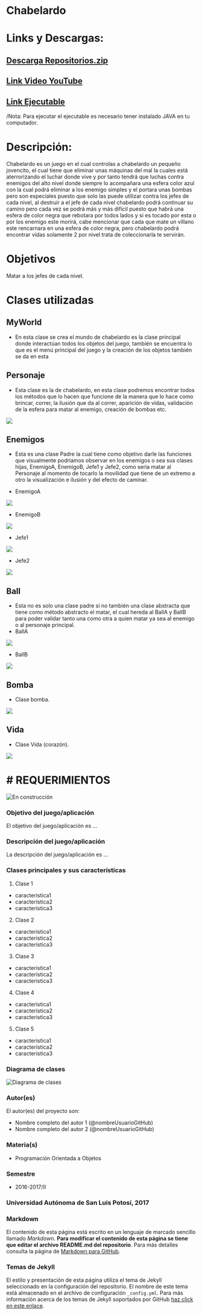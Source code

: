 # Chabelardo


# Links y Descargas:
     
## [Descarga Repositorios.zip](https://github.com/JonathanEduardo/Proyecto-de-chavelardo/archive/master.zip)
## [Link Video YouTube](https://youtu.be/OT-MZI_7Q8Y)
## [Link Ejecutable](https://mega.nz/#!rExwjB5A!yslhgGykoh7rheNhDTwQ_j5xOAGoPKH2c0kpk5KSopc)

/Nota: Para ejecutar el ejecutable es necesario tener instalado JAVA en tu computador.

# Descripción:
Chabelardo es un juego en el cual controlas a chabelardo un pequeño jovencito, el cual tiene que eliminar unas máquinas del mal la cuales está aterrorizando el luchar donde vive y por tanto tendrá que luchas contra enemigos del alto nivel donde siempre lo acompañara una esfera color azul con la cual podrá eliminar a los enemigo simples y el portara unas bombas pero son especiales puesto que solo las puede utilizar contra los jefes de cada nivel, al destruir a el jefe de cada nivel chabelardo podrá continuar su camino pero cada vez se podrá más y más difícil puesto que habrá una esfera de color negra que rebotara por todos lados y si es tocado por esta o por los enemigo este morirá, cabe mencionar que cada que mate un villano este rencarnara en una esfera de color negra, pero chabelardo podrá encontrar vidas solamente 2 por nivel trata de coleccionarla te servirán. 



# Objetivos
Matar a los jefes de cada nivel.


# Clases utilizadas

## MyWorld 
- En esta clase se crea el mundo de chabelardo es la clase principal donde interactúan todos los objetos del juego, también se encuentra lo que es el menú principal del juego y la creación de los objetos también se da en esta

 
## Personaje
- Esta clase es la de chabelardo, en esta clase podremos encontrar todos los métodos que lo hacen que funcione de la manera que lo hace como brincar, correr, la ilusión que da al correr, aparición de vidas, validación de la esfera para matar al enemigo, creación de bombas etc.

![](https://raw.githubusercontent.com/JonathanEduardo/Proyecto-de-chavelardo/master/Proyect_final_objetos/A_Proyecto_Objetos_chavelardO/images/Jugador1I.png)

## Enemigos
- Esta es una clase Padre la cual tiene como objetivo darle las funciones que visualmente podríamos observar en los enemigos o sea sus clases hijas, EnemigoA, EnemigoB, Jefe1 y Jefe2, como seria matar al Personaje al momento de tocarlo la movilidad que tiene de un extremo a otro la visualización e ilusión y del efecto de caminar.

- EnemigoA

![](https://raw.githubusercontent.com/JonathanEduardo/Proyecto-de-chavelardo/master/Proyect_final_objetos/A_Proyecto_Objetos_chavelardO/images/Rocax1.png)
- EnemigoB

![](https://raw.githubusercontent.com/JonathanEduardo/Proyecto-de-chavelardo/master/Proyect_final_objetos/A_Proyecto_Objetos_chavelardO/images/Lex1.png)
- Jefe1

![](https://raw.githubusercontent.com/JonathanEduardo/Proyecto-de-chavelardo/master/Proyect_final_objetos/A_Proyecto_Objetos_chavelardO/images/Jefe1-1.png)
- Jefe2

![](https://raw.githubusercontent.com/JonathanEduardo/Proyecto-de-chavelardo/master/Proyect_final_objetos/A_Proyecto_Objetos_chavelardO/images/Jefe2-1.png)


## Ball
- Esta no es solo una clase padre si no también una clase abstracta que tiene como método abstracto el matar, el cual hereda al BallA y BallB para poder validar tanto una como otra a quien matar ya sea al enemigo o al personaje principal.
- BallA

![](https://raw.githubusercontent.com/JonathanEduardo/Proyecto-de-chavelardo/master/Proyect_final_objetos/A_Proyecto_Objetos_chavelardO/images/EA.png)
- BallB
 
![](https://raw.githubusercontent.com/JonathanEduardo/Proyecto-de-chavelardo/master/Proyect_final_objetos/A_Proyecto_Objetos_chavelardO/images/EE.png)

## Bomba
- Clase bomba.

![](https://raw.githubusercontent.com/JonathanEduardo/Proyecto-de-chavelardo/master/Proyect_final_objetos/A_Proyecto_Objetos_chavelardO/images/bomba.png)

## Vida
- Clase Vida (corazón).

![](https://raw.githubusercontent.com/JonathanEduardo/Proyecto-de-chavelardo/master/Proyect_final_objetos/A_Proyecto_Objetos_chavelardO/images/Corazon.png)


# # REQUERIMIENTOS


![En construcción](https://upload.wikimedia.org/wikipedia/commons/e/ef/En_construccion.jpg)

### Objetivo del juego/aplicación
El objetivo del juego/aplicación es ...

### Descripción del juego/aplicación
La descripción del juego/aplicación es ...

### Clases principales y sus características
1. Clase 1
* caracteristica1
* caracteristica2
* caracteristica3

2. Clase 2
* caracteristica1
* caracteristica2
* caracteristica3

3. Clase 3
* caracteristica1
* caracteristica2
* caracteristica3

4. Clase 4
* caracteristica1
* caracteristica2
* caracteristica3

5. Clase 5
* caracteristica1
* caracteristica2
* caracteristica3

### Diagrama de clases
![Diagrama de clases](url-del-diagrama.png)

### Autor(es)
El autor(es) del proyecto son:
- Nombre completo del autor 1 (@nombreUsuarioGitHub)
- Nombre completo del autor 2 (@nombreUsuarioGitHub)

### Materia(s)
- Programación Orientada a Objetos

### Semestre
- 2016-2017/II

### Universidad Autónoma de San Luis Potosí, 2017

### Markdown
El contenido de esta página está escrito en un lenguaje de marcado sencillo llamado _Markdown_. **Para modificar el contenido de esta página se tiene que editar el archivo README.md del repositorio**. Para más detalles consulta la página de [Markdown para GitHub](https://guides.github.com/features/mastering-markdown/).

### Temas de Jekyll
El estilo y presentación de esta página utiliza el tema de Jekyll seleccionado en la configuración del repositorio. El nombre de este tema está almacenado en el archivo de configuración `_config.yml`. Para más información acerca de los temas de Jekyll soportados por GitHub [haz click en este enlace](https://pages.github.com/themes/).
